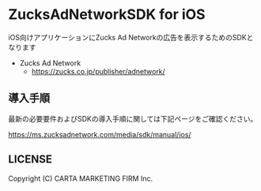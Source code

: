ZucksAdNetworkSDK for iOS
=====================

iOS向けアプリケーションにZucks Ad Networkの広告を表示するためのSDKとなります

* Zucks Ad Network
  * https://zucks.co.jp/publisher/adnetwork/

## 導入手順

最新の必要要件およびSDKの導入手順に関しては下記ページをご確認ください。

https://ms.zucksadnetwork.com/media/sdk/manual/ios/

## LICENSE

Copyright (C) CARTA MARKETING FIRM Inc.
